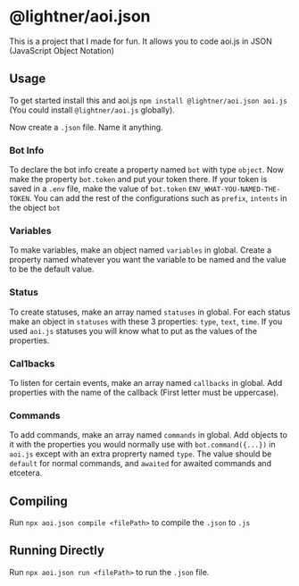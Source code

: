 # @lightner/aoi.json
This is a project that I made for fun. It allows you to code aoi.js in JSON (JavaScript Object Notation)

## Usage
To get started install this and aoi.js `npm install @lightner/aoi.json aoi.js` (You could install `@lightner/aoi.js` globally).

Now create a `.json` file. Name it anything.

### Bot Info
To declare the bot info create a property named `bot` with type `object`. Now make the property `bot.token` and put your token there. If your token is saved in a `.env` file, make the value of `bot.token` `ENV_WHAT-YOU-NAMED-THE-TOKEN`. You can add the rest of the configurations such as `prefix`, `intents` in the object `bot`

### Variables
To make variables, make an object named `variables` in global. Create a property named whatever you want the variable to be named and the value to be the default value.

### Status
To create statuses, make an array named `statuses` in global. For each status make an object in `statuses` with these 3 properties: `type`, `text`, `time`. If you used `aoi.js` statuses you will know what to put as the values of the properties.

### Cal1backs
To listen for certain events, make an array named `callbacks` in global. Add properties with the name of the callback (First letter must be uppercase). 

### Commands
To add commands, make an array named `commands` in global. Add objects to it with the properties you would normally use with `bot.command({...})` in `aoi.js` except with an extra proprerty named `type`. The value should be `default` for normal commands, and `awaited` for awaited commands and etcetera.

## Compiling
Run `npx aoi.json compile <filePath>` to compile the `.json` to `.js`

## Running Directly
Run `npx aoi.json run <filePath>` to run the `.json` file.